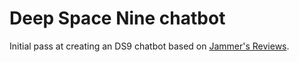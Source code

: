 # Deep Space Nine chatbot

Initial pass at creating an DS9 chatbot based on [Jammer's Reviews](https://www.jammersreviews.com/st-ds9/).